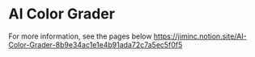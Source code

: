 # AI Color Grader

For more information, see the pages below
    <https://jiminc.notion.site/AI-Color-Grader-8b9e34ac1e1e4b91ada72c7a5ec5f0f5>